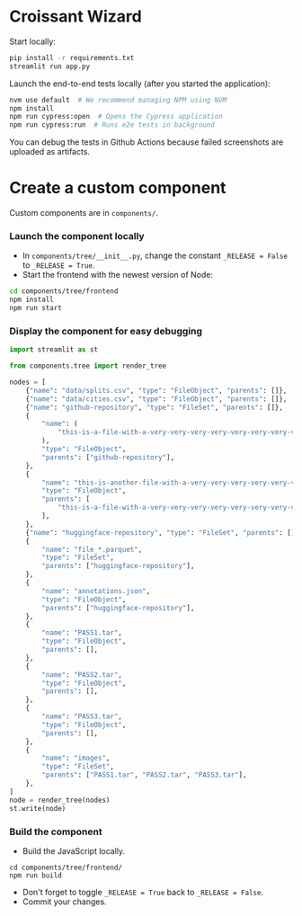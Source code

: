 # Croissant Wizard

Start locally:

```bash
pip install -r requirements.txt
streamlit run app.py
```

Launch the end-to-end tests locally (after you started the application):

```bash
nvm use default  # We recommend managing NPM using NVM
npm install
npm run cypress:open  # Opens the Cypress application
npm run cypress:run  # Runs e2e tests in background
```

You can debug the tests in Github Actions because failed screenshots are uploaded as artifacts.

# Create a custom component

Custom components are in `components/`.

### Launch the component locally

- In `components/tree/__init__.py`, change the constant `_RELEASE = False` to `_RELEASE = True`.
- Start the frontend with the newest version of Node:

```bash
cd components/tree/frontend
npm install
npm run start
```

### Display the component for easy debugging

```python
import streamlit as st

from components.tree import render_tree

nodes = [
    {"name": "data/splits.csv", "type": "FileObject", "parents": []},
    {"name": "data/cities.csv", "type": "FileObject", "parents": []},
    {"name": "github-repository", "type": "FileSet", "parents": []},
    {
        "name": (
            "this-is-a-file-with-a-very-very-very-very-very-very-very-very-long-name"
        ),
        "type": "FileObject",
        "parents": ["github-repository"],
    },
    {
        "name": "this-is-another-file-with-a-very-very-very-very-very-very-very-very-long-name",
        "type": "FileObject",
        "parents": [
            "this-is-a-file-with-a-very-very-very-very-very-very-very-very-long-name"
        ],
    },
    {"name": "huggingface-repository", "type": "FileSet", "parents": []},
    {
        "name": "file_*.parquet",
        "type": "FileSet",
        "parents": ["huggingface-repository"],
    },
    {
        "name": "annotations.json",
        "type": "FileObject",
        "parents": ["huggingface-repository"],
    },
    {
        "name": "PASS1.tar",
        "type": "FileObject",
        "parents": [],
    },
    {
        "name": "PASS2.tar",
        "type": "FileObject",
        "parents": [],
    },
    {
        "name": "PASS3.tar",
        "type": "FileObject",
        "parents": [],
    },
    {
        "name": "images",
        "type": "FileSet",
        "parents": ["PASS1.tar", "PASS2.tar", "PASS3.tar"],
    },
]
node = render_tree(nodes)
st.write(node)
```

### Build the component

- Build the JavaScript locally.

```
cd components/tree/frontend/
npm run build
```

- Don't forget to toggle `_RELEASE = True` back to `_RELEASE = False`.
- Commit your changes.
